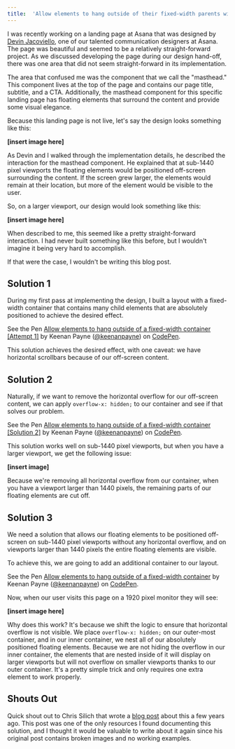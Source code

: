 ```yaml
---
title:  'Allow elements to hang outside of their fixed-width parents without scrollbars'
---
```


I was recently working on a landing page at Asana that was designed by [Devin Jacoviello](http://jacoviello.com/), one of our talented communication designers at Asana. The page was beautiful and seemed to be a relatively straight-forward project. As we discussed developing the page during our design hand-off, there was one area that did not seem straight-forward in its implementation.

The area that confused me was the component that we call the "masthead." This component lives at the top of the page and contains our page title, subtitle, and a CTA. Additionally, the masthead component for this specific landing page has floating elements that surround the content and provide some visual elegance.

Because this landing page is not live, let's say the design looks something like this:

**[insert image here]**

As Devin and I walked through the implementation details, he described the interaction for the masthead component. He explained that at sub-1440 pixel viewports the floating elements would be positioned off-screen surrounding the content. If the screen grew larger, the elements would remain at their location, but more of the element would be visible to the user.

So, on a larger viewport, our design would look something like this:

**[insert image here]**

When described to me, this seemed like a pretty straight-forward interaction. I had never built something like this before, but I wouldn't imagine it being very hard to accomplish.

If that were the case, I wouldn't be writing this blog post.

## Solution 1

During my first pass at implementing the design, I built a layout with a fixed-width container that contains many child elements that are absolutely positioned to achieve the desired effect.

<p>
  <p data-height="500" data-theme-id="dark" data-slug-hash="a4d4d78c334a82834eec8a23d1aa94a3" data-default-tab="result" data-user="keenanpayne" data-embed-version="2" data-pen-title="Allow elements to hang outside of a fixed-width container [Attempt 1]" class="codepen">See the Pen <a href="https://codepen.io/keenanpayne/pen/a4d4d78c334a82834eec8a23d1aa94a3/">Allow elements to hang outside of a fixed-width container [Attempt 1]</a> by Keenan Payne (<a href="https://codepen.io/keenanpayne">@keenanpayne</a>) on <a href="https://codepen.io">CodePen</a>.</p>
  <script async src="https://codepen.io/eijs.js"></script>
</p>

This solution achieves the desired effect, with one caveat: we have horizontal scrollbars because of our off-screen content.

## Solution 2

Naturally, if we want to remove the horizontal overflow for our off-screen content, we can apply `overflow-x: hidden;` to our container and see if that solves our problem.

<p>
  <p data-height="500" data-theme-id="dark" data-slug-hash="f61d113cfe2f39438c845b32e3e90c73" data-default-tab="result" data-user="keenanpayne" data-embed-version="2" data-pen-title="Allow elements to hang outside of a fixed-width container [Solution 2]" class="codepen">See the Pen <a href="https://codepen.io/keenanpayne/pen/f61d113cfe2f39438c845b32e3e90c73/">Allow elements to hang outside of a fixed-width container [Solution 2]</a> by Keenan Payne (<a href="https://codepen.io/keenanpayne">@keenanpayne</a>) on <a href="https://codepen.io">CodePen</a>.</p>
</p>

This solution works well on sub-1440 pixel viewports, but when you have a larger viewport, we get the following issue:

**[insert image]**

Because we're removing all horizontal overflow from our container, when you have a viewport larger than 1440 pixels, the remaining parts of our floating elements are cut off.

## Solution 3

We need a solution that allows our floating elements to be positioned off-screen on sub-1440 pixel viewports without any horizontal overflow, and on viewports larger than 1440 pixels the entire floating elements are visible.

To achieve this, we are going to add an additional container to our layout.

<p>
  <p data-height="600" data-theme-id="dark" data-slug-hash="321f001ab7cfd3ba9b696192cba6614c" data-default-tab="result" data-user="keenanpayne" data-embed-version="2" data-pen-title="Allow elements to hang outside of a fixed-width container" class="codepen">See the Pen <a href="https://codepen.io/keenanpayne/pen/321f001ab7cfd3ba9b696192cba6614c/">Allow elements to hang outside of a fixed-width container</a> by Keenan Payne (<a href="https://codepen.io/keenanpayne">@keenanpayne</a>) on <a href="https://codepen.io">CodePen</a>.</p>
</p>

Now, when our user visits this page on a 1920 pixel monitor they will see:

**[insert image here]**

Why does this work? It's because we shift the logic to ensure that horizontal overflow is not visible. We place `overflow-x: hidden;` on our outer-most container, and in our inner container, we nest all of our absolutely positioned floating elements. Because we are not hiding the overflow in our inner container, the elements that are nested inside of it will display on larger viewports but will not overflow on smaller viewports thanks to our outer container. It's a pretty simple trick and only requires one extra element to work properly.

## Shouts Out

Quick shout out to Chris Silich that wrote a [blog post](https://chrissilich.com/blog/make-elements-hang-outside-your-main-page-container-without-triggering-scrollbars-if-the-window-is-too-narrow/) about this a few years ago. This post was one of the only resources I found documenting this solution, and I thought it would be valuable to write about it again since his original post contains broken images and no working examples.
